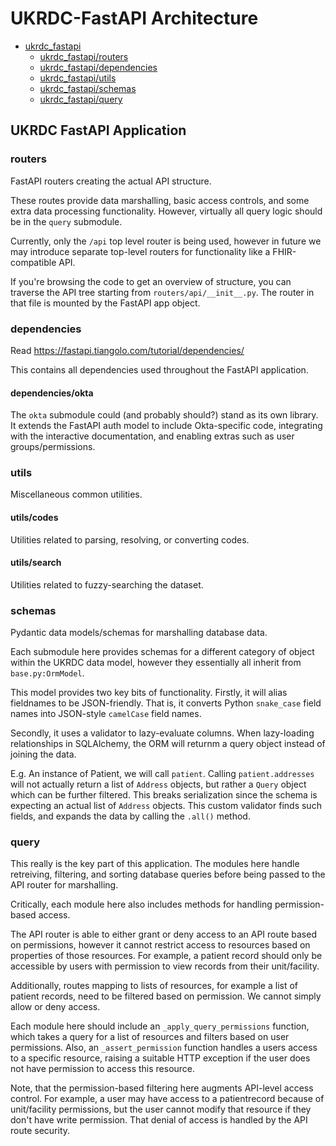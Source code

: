 # UKRDC-FastAPI Architecture

  - [ukrdc_fastapi](#ukrdc_fastapi)
    - [ukrdc_fastapi/routers](#ukrdc_fastapi-routers)
    - [ukrdc_fastapi/dependencies](#ukrdc_fastapi-dependencies)
    - [ukrdc_fastapi/utils](#ukrdc_fastapi-utils)
    - [ukrdc_fastapi/schemas](#ukrdc_fastapi-schemas)
    - [ukrdc_fastapi/query](#ukrdc_fastapi-query)

<a name="ukrdc_fastapi"></a>

## UKRDC FastAPI Application

<a name="ukrdc_fastapi-routers"></a>

### routers

FastAPI routers creating the actual API structure.

These routes provide data marshalling, basic access controls, and some extra data processing functionality. However, virtually all query logic should be in the `query` submodule.

Currently, only the `/api` top level router is being used, however in future we may introduce separate top-level routers for functionality like a FHIR-compatible API.

If you're browsing the code to get an overview of structure, you can traverse the API tree starting from `routers/api/__init__.py`. The router in that file is mounted by the FastAPI app object.

<a name="ukrdc_fastapi-dependencies"></a>

### dependencies

Read <https://fastapi.tiangolo.com/tutorial/dependencies/>

This contains all dependencies used throughout the FastAPI application.

#### dependencies/okta

The `okta` submodule could (and probably should?) stand as its own library. It extends the FastAPI auth model to include Okta-specific code, integrating with the interactive documentation, and enabling extras such as user groups/permissions.

<a name="ukrdc_fastapi-utils"></a>

### utils

Miscellaneous common utilities.

#### utils/codes

Utilities related to parsing, resolving, or converting codes.

#### utils/search

Utilities related to fuzzy-searching the dataset.

<a name="ukrdc_fastapi-schemas"></a>

### schemas

Pydantic data models/schemas for marshalling database data.

Each submodule here provides schemas for a different category of object within the UKRDC data model, however they essentially all inherit from `base.py:OrmModel`.

This model provides two key bits of functionality. Firstly, it will alias fieldnames to be JSON-friendly. That is, it converts Python `snake_case` field names into JSON-style `camelCase` field names.

Secondly, it uses a validator to lazy-evaluate columns. When lazy-loading relationships in SQLAlchemy, the ORM will returnm a query object instead of joining the data.

E.g. An instance of Patient, we will call `patient`. Calling `patient.addresses` will not actually return a list of `Address` objects, but rather a `Query` object which can be further filtered. This breaks serialization since the schema is expecting an actual list of `Address` objects. This custom validator finds such fields, and expands the data by calling the `.all()` method.

<a name="ukrdc_fastapi-query"></a>

### query

This really is the key part of this application. The modules here handle retreiving, filtering, and sorting database queries before being passed to the API router for marshalling.

Critically, each module here also includes methods for handling permission-based access.

The API router is able to either grant or deny access to an API route based on permissions, however it cannot restrict access to resources based on properties of those resources. For example, a patient record should only be accessible by users with permission to view records from their unit/facility.

Additionally, routes mapping to lists of resources, for example a list of patient records, need to be filtered based on permission. We cannot simply allow or deny access.

Each module here should include an `_apply_query_permissions` function, which takes a query for a list of resources and filters based on user permissions. Also, an `_assert_permission` function handles a users access to a specific resource, raising a suitable HTTP exception if the user does not have permission to access this resource.

Note, that the permission-based filtering here augments API-level access control. For example, a user may have access to a patientrecord because of unit/facility permissions, but the user cannot modify that resource if they don't have write permission. That denial of access is handled by the API route security.
